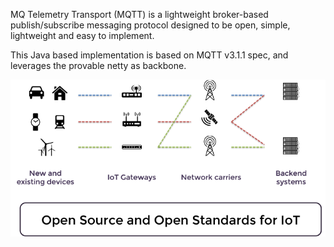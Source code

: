 MQ Telemetry Transport (MQTT) is a lightweight broker-based publish/subscribe messaging protocol designed to be open, simple, lightweight and easy to implement.

This Java based implementation is based on MQTT v3.1.1 spec, and leverages the provable netty as backbone.

![](open-standards.png)
